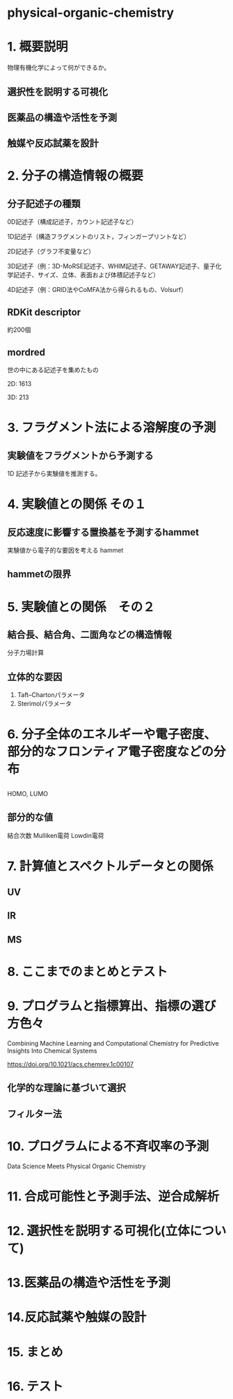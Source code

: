 # physical-organic-chemistry


# 1. 概要説明
物理有機化学によって何ができるか。

## 選択性を説明する可視化

## 医薬品の構造や活性を予測

## 触媒や反応試薬を設計

# 2. 分子の構造情報の概要
## 分子記述子の種類
0D記述子（構成記述子，カウント記述子など）

1D記述子（構造フラグメントのリスト，フィンガープリントなど）

2D記述子（グラフ不変量など）

3D記述子（例：3D-MoRSE記述子、WHIM記述子、GETAWAY記述子、量子化学記述子、サイズ、立体、表面および体積記述子など）

4D記述子（例：GRID法やCoMFA法から得られるもの、Volsurf）

## RDKit descriptor
約200個

## mordred
世の中にある記述子を集めたもの

2D: 1613

3D: 213

# 3. フラグメント法による溶解度の予測
## 実験値をフラグメントから予測する
1D 記述子から実験値を推測する。


# 4.  実験値との関係 その１
## 反応速度に影響する置換基を予測するhammet
実験値から電子的な要因を考える
hammet

## hammetの限界

# 5.  実験値との関係　その２
## 結合長、結合角、二面角などの構造情報
分子力場計算

## 立体的な要因
1. Taft–Chartonパラメータ
2. Sterimolパラメータ

# 6. 分子全体のエネルギーや電子密度、部分的なフロンティア電子密度などの分布
## 
HOMO, LUMO
## 部分的な値
結合次数
Mulliken電荷
Lowdin電荷

# 7. 計算値とスペクトルデータとの関係
## UV

## IR

## MS


# 8. ここまでのまとめとテスト


# 9. プログラムと指標算出、指標の選び方色々

Combining Machine Learning and Computational Chemistry for Predictive Insights Into Chemical Systems

https://doi.org/10.1021/acs.chemrev.1c00107

## 化学的な理論に基づいて選択

## フィルター法

## 


# 10. プログラムによる不斉収率の予測
Data Science Meets Physical Organic Chemistry


# 11. 合成可能性と予測手法、逆合成解析


# 12. 選択性を説明する可視化(立体について)


# 13.医薬品の構造や活性を予測


# 14.反応試薬や触媒の設計


# 15. まとめ


# 16. テスト


